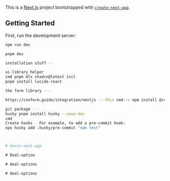 This is a [Next.js](https://nextjs.org) project bootstrapped with [`create-next-app`](https://nextjs.org/docs/app/api-reference/cli/create-next-app).

## Getting Started

First, run the development server:

```bash
npm run dev

pnpm dev

installation stuff --

ui-library helper
cmd pnpm dlx shadcn@latest init
pnpm install lucide-react

the form library ---

https://conform.guide/integration/nextjs ---this cmd--> npm install @conform-to/react @conform-to/zod zod

git package ---
husky pnpm install husky --save-dev
cmd 
Create hooks - For example, to add a pre-commit hook:
npx husky add .husky/pre-commit "npm test"



#   k e v i n - n e x t - a p p  
 #   D e a l - o p t i o n  
 #   d e a l - o p t i o n s  
 #   d e a l - o p t i o n s  
 